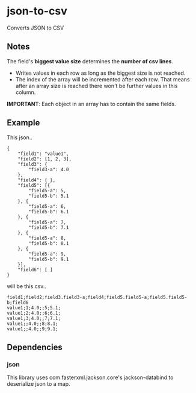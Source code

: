 # json-to-csv
Converts JSON to CSV

## Notes
The field's **biggest value size** determines the **number of csv lines**.
* Writes values in each row as long as the biggest size is not reached.
* The index of the array will be incremented after each row.
That means after an array size is reached there won't be further values in this column.

**IMPORTANT**: Each object in an array has to contain the same fields.

## Example
This json..
```
{
    "field1": "value1",
    "field2": [1, 2, 3],
    "field3": {
        "field3-a": 4.0
    },
    "field4": { },
    "field5": [{
        "field5-a": 5,
        "field5-b": 5.1 
    }, {
        "field5-a": 6,
        "field5-b": 6.1 
    }, {
        "field5-a": 7,
        "field5-b": 7.1 
    }, {
        "field5-a": 8,
        "field5-b": 8.1 
    }, {
        "field5-a": 9,
        "field5-b": 9.1 
    }],
    "field6": [ ]
}
```
will be this csv..
```
field1;field2;field3.field3-a;field4;field5.field5-a;field5.field5-b;field6
value1;1;4.0;;5;5.1;
value1;2;4.0;;6;6.1;
value1;3;4.0;;7;7.1;
value1;;4.0;;8;8.1;
value1;;4.0;;9;9.1;
```

## Dependencies

### json
This library uses com.fasterxml.jackson.core's jackson-databind to deserialize json to a map.